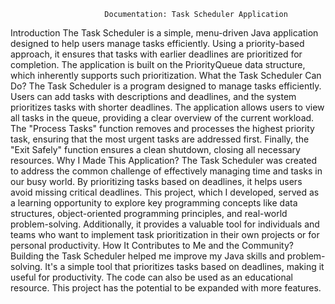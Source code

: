                          Documentation: Task Scheduler Application
Introduction
The Task Scheduler is a simple, menu-driven Java application designed to help users manage tasks efficiently. Using a priority-based approach, it ensures that tasks with earlier deadlines are prioritized for completion. The application is built on the PriorityQueue data structure, which inherently supports such prioritization.
What the Task Scheduler Can Do?
The Task Scheduler is a program designed to manage tasks efficiently. Users can add tasks with descriptions and deadlines, and the system prioritizes tasks with shorter deadlines. The application allows users to view all tasks in the queue, providing a clear overview of the current workload. The "Process Tasks" function removes and processes the highest priority task, ensuring that the most urgent tasks are addressed first. Finally, the "Exit Safely" function ensures a clean shutdown, closing all necessary resources.
Why I Made This Application?
The Task Scheduler was created to address the common challenge of effectively managing time and tasks in our busy world. By prioritizing tasks based on deadlines, it helps users avoid missing critical deadlines. This project, which I developed, served as a learning opportunity to explore key programming concepts like data structures, object-oriented programming principles, and real-world problem-solving. Additionally, it provides a valuable tool for individuals and teams who want to implement task prioritization in their own projects or for personal productivity.
How It Contributes to Me and the Community?
Building the Task Scheduler helped me improve my Java skills and problem-solving. It's a simple tool that prioritizes tasks based on deadlines, making it useful for productivity. The code can also be used as an educational resource. This project has the potential to be expanded with more features.
